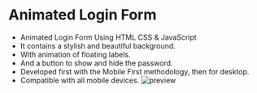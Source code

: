 # Animated Login Form

- Animated Login Form Using HTML CSS & JavaScript
- It contains a stylish and beautiful background.
- With animation of floating labels.
- And a button to show and hide the password.
- Developed first with the Mobile First methodology, then for desktop.
- Compatible with all mobile devices.
![preview](https://github.com/Vl4d7/animated-login-form-main/assets/79332758/8c2dee44-da80-402b-b8c3-58907f8ed406)
